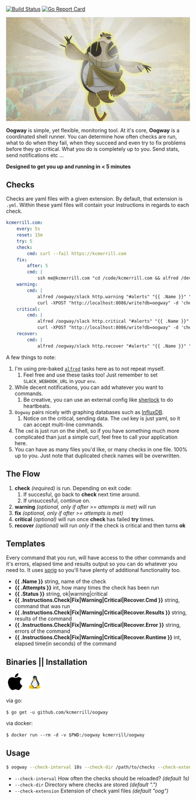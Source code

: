 [![Build Status](https://travis-ci.org/kcmerrill/oogway.svg?branch=master)](https://travis-ci.org/kcmerrill/oogway) [![Go Report Card](https://goreportcard.com/badge/github.com/kcmerrill/oogway)](https://goreportcard.com/report/github.com/kcmerrill/oogway)

![oogway](assets/oogway.png "oogway")

**Oogway** is simple, yet flexible, monitoring tool. At it's core, **Oogway** is a coordinated shell runner. You can determine how often checks are run, what to do when they fail, when they succeed and even try to fix problems before they go critical. What you do is completely up to you. Send stats, send notifications etc ...

**Designed to get you up and running in < 5 minutes**

## Checks

Checks are yaml files with a given extension. By default, that extension is `.yml`. Within these yaml files will contain your instructions in regards to each check. 

```yaml
kcmerrill.com: 
    every: 5s 
    reset: 15m 
    try: 5 
    check: 
        cmd: curl --fail https://kcmerrill.com
    fix:
        after: 5 
        cmd: | 
            ssh me@kcmerrill.com "cd /code/kcmerrill.com && alfred /dev staticwebserver"
    warning:
        cmd: |
            alfred /oogway/slack http.warning "#alerts" "{{ .Name }}" "https://kcmerrill.com"
            curl -XPOST "http://localhost:8086/write?db=oogway" -d 'check,http=kcmerrill.com,status=warning warning=1'
    critical:
        cmd: |
            alfred /oogway/slack http.critical "#alerts" "{{ .Name }}" "https://kcmerrill.com"
            curl -XPOST "http://localhost:8086/write?db=oogway" -d 'check,http=kcmerrill.com,status=critical critical=1'
    recover:
        cmd: |
            alfred /oogway/slack http.recover "#alerts" "{{ .Name }}" "https://kcmerrill.com"
```

A few things to note:

1. I'm using pre-baked [`alfred`](https://github.com/kcmerrill/alfred) tasks here as to not repeat myself.
   1. Feel free and use these tasks too! Just remember to set `SLACK_WEBHOOK_URL` in your `env`.
1. While decent notifications, you can add whatever you want to commands. 
   1. Be creative, you can use an external config like [sherlock](https://github.com/kcmerrill/sherlock) to do heartbeats.
1. `Oogway` pairs nicely with graphing databases such as [InfluxDB](https://github.com/influxdata/influxdb).
   1. Notice on the critical, sending data. The `cmd` key is just yaml, so it can accept multi-line commands.
1. The `cmd` is just run on the shell, so if you have something much more complicated than just a simple curl, feel free to call your application here. 
1. You can have as many files you'd like, or many checks in one file. 100% up to you. Just note that duplicated check names will be overwritten.

## The Flow

1. **check** *(required)* is run. Depending on exit code:
   1. If succesful, go back to **check** next time around.
   1. If unsuccesful, continue on.
1. **warning** *(optional, only if after >= attempts is met)* will run
1. **fix** *(optional, only if after >= attempts is met)*
1. **critical** *(optional)* will run once **check** has failed **try** times.
1. **recover** *(optional)* will run *only* if the check is critical and then turns **ok**

## Templates

Every command that you run, will have access to the other commands and it's errors, elapsed time and results output so you can do whatever you need to. It uses [sprig](https://github.com/Masterminds/sprig) so you'll have plenty of additional functionality too.

* **{{ .Name }}** string, name of the check
* **{{ .Attempts }}** int, how many times the check has been run
* **{{ .Status }}** string, ok|warning|critical
* **{{ .Instructions.Check|Fix|Warning|Critical|Recover.Cmd }}** string, command that was run
* **{{ .Instructions.Check|Fix|Warning|Critical|Recover.Results }}** string, results of the command 
* **{{ .Instructions.Check|Fix|Warning|Critical|Recover.Error }}** string, errors of the command
* **{{ .Instructions.Check|Fix|Warning|Critical|Recover.Runtime }}** int, elapsed time(in seconds) of the command

## Binaries || Installation

[![MacOSX](https://raw.githubusercontent.com/kcmerrill/go-dist/master/assets/apple_logo.png "Mac OSX")](http://go-dist.kcmerrill.com/kcmerrill/oogway/mac/amd64) [![Linux](https://raw.githubusercontent.com/kcmerrill/go-dist/master/assets/linux_logo.png "Linux")](http://go-dist.kcmerrill.com/kcmerrill/oogway/linux/amd64)

via go:

`$ go get -u github.com/kcmerrill/oogway`

via docker:

`$ docker run --rm -d -v $PWD:/oogway kcmerrill/oogway`

## Usage

```bash
$ oogway --check-interval 10s --check-dir /path/to/checks --check-extension oog  
```

* `--check-interval` How often the checks should be reloaded? *(default 1s)*
* `--check-dir` Directory where checks are stored *(default ".")*
* `--check-extension` Extension of check yaml files *(default "oog")*
